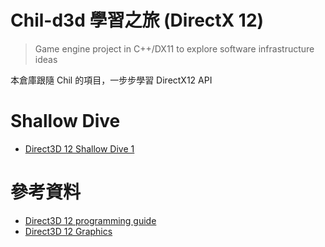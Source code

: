# Chil-d3d 學習之旅 (DirectX 12)
> Game engine project in C++/DX11 to explore software infrastructure ideas

本倉庫跟隨 Chil 的項目，一步步學習 DirectX12 API

# Shallow Dive 
- [Direct3D 12 Shallow Dive 1](https://www.youtube.com/watch?v=volqcWZjRig&ab_channel=ChiliTomatoNoodle)

# 參考資料
- [Direct3D 12 programming guide](https://learn.microsoft.com/en-us/windows/win32/direct3d12/directx-12-programming-guide)
- [Direct3D 12 Graphics](https://learn.microsoft.com/en-us/windows/win32/api/_direct3d12/)
